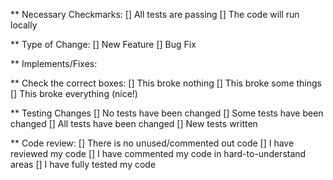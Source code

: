 ** Necessary Checkmarks:
[] All tests are passing
[] The code will run locally

** Type of Change:
[] New Feature
[] Bug Fix

** Implements/Fixes:


** Check the correct boxes:
[] This broke nothing
[] This broke some things
[] This broke everything (nice!)

** Testing Changes
[] No tests have been changed
[] Some tests have been changed
[] All tests have been changed
[] New tests written

** Code review:
[] There is no unused/commented out code
[] I have reviewed my code
[] I have commented my code in hard-to-understand areas
[] I have fully tested my code
